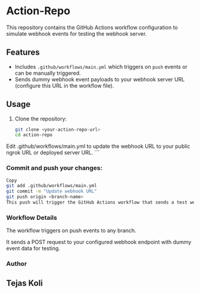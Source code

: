 # Action-Repo

This repository contains the GitHub Actions workflow configuration to simulate webhook events for testing the webhook server.

## Features

- Includes `.github/workflows/main.yml` which triggers on `push` events or can be manually triggered.
- Sends dummy webhook event payloads to your webhook server URL (configure this URL in the workflow file).

## Usage

1. Clone the repository:

   ```bash
   git clone <your-action-repo-url>
   cd action-repo
Edit .github/workflows/main.yml to update the webhook URL to your public ngrok URL or deployed server URL.
    ```
### Commit and push your changes:

```bash
Copy
git add .github/workflows/main.yml
git commit -m "Update webhook URL"
git push origin <branch-name>
This push will trigger the GitHub Actions workflow that sends a test webhook event to your server.
```
### Workflow Details
The workflow triggers on push events to any branch.

It sends a POST request to your configured webhook endpoint with dummy event data for testing.

### Author
## Tejas Koli
